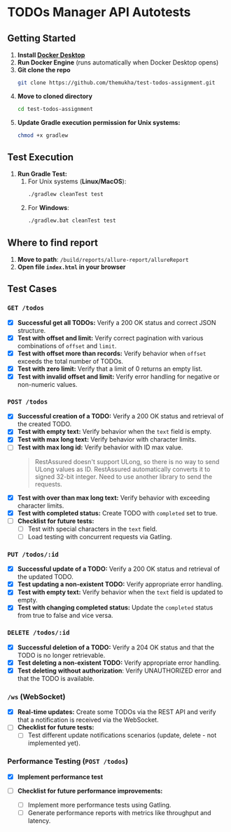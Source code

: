 # TODOs Manager API Autotests

## Getting Started

1. **Install [Docker Desktop](https://www.docker.com/products/docker-desktop/)**
2. **Run Docker Engine** (runs automatically when Docker Desktop opens)
3. **Git clone the repo**
   ```bash
   git clone https://github.com/themukha/test-todos-assignment.git
   ```
4. **Move to cloned directory**
   ```bash
   cd test-todos-assignment
   ```
5. **Update Gradle execution permission for Unix systems:**
   ```bash
   chmod +x gradlew
   ```

## Test Execution

1. **Run Gradle Test:**
    1. For Unix systems (**Linux/MacOS**): <br>
        ```bash
        ./gradlew cleanTest test
        ```
    2. For **Windows**: <br>
        ```bash
        ./gradlew.bat cleanTest test
        ```

## Where to find report

1. **Move to path**:
   `/build/reports/allure-report/allureReport`
2. **Open file `index.html` in your browser**

## Test Cases

### `GET /todos`

* [X] **Successful get all TODOs:** Verify a 200 OK status and correct JSON structure.
* [X] **Test with offset and limit:** Verify correct pagination with various combinations of `offset` and `limit`.
* [X] **Test with offset more than records:**  Verify behavior when `offset` exceeds the total number of TODOs.
* [X] **Test with zero limit:** Verify that a limit of 0 returns an empty list.
* [X] **Test with invalid offset and limit:** Verify error handling for negative or non-numeric values.

### `POST /todos`

* [X] **Successful creation of a TODO:** Verify a 200 OK status and retrieval of the created TODO.
* [X] **Test with empty text:** Verify behavior when the `text` field is empty.
* [X] **Test with max long text:** Verify behavior with character limits.
* [ ] **Test with max long id:** Verify behavior with ID max value.
  > RestAssured doesn't support ULong, so there is no way to send ULong values as ID. RestAssured automatically converts it to signed 32-bit integer.
    Need to use another library to send the requests.
* [X] **Test with over than max long text:** Verify behavior with exceeding character limits.
* [X] **Test with completed status:** Create TODO with `completed` set to true.
* [ ] **Checklist for future tests:**
    * [ ] Test with special characters in the `text` field.
    * [ ] Load testing with concurrent requests via Gatling.

### `PUT /todos/:id`

* [X] **Successful update of a TODO:** Verify a 200 OK status and retrieval of the updated TODO.
* [X] **Test updating a non-existent TODO:** Verify appropriate error handling.
* [X] **Test with empty text:** Verify behavior when the `text` field is updated to empty.
* [X] **Test with changing completed status:**  Update the `completed` status from true to false and vice versa.

### `DELETE /todos/:id`

* [X] **Successful deletion of a TODO:** Verify a 204 OK status and that the TODO is no longer retrievable.
* [X] **Test deleting a non-existent TODO:** Verify appropriate error handling.
* [X] **Test deleting without authorization**: Verify UNAUTHORIZED error and that the TODO is available.

### `/ws` (WebSocket)

* [X] **Real-time updates:** Create some TODOs via the REST API and verify that a notification is received via the WebSocket.
* [ ] **Checklist for future tests:**
    * [ ] Test different update notifications scenarios (update, delete - not implemented yet).

### Performance Testing (`POST /todos`)

* [X] **Implement performance test**

* [ ] **Checklist for future performance improvements:**
    * [ ] Implement more performance tests using Gatling.
    * [ ] Generate performance reports with metrics like throughput and latency.

